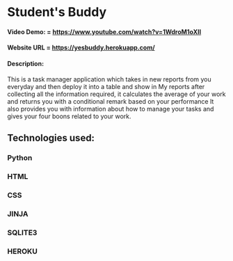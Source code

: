 # Student's Buddy
 
#### Video Demo: = https://www.youtube.com/watch?v=1WdroM1oXII
#### Website URL = https://yesbuddy.herokuapp.com/

#### Description: 
This is a task manager application which takes in new reports from you everyday
and then deploy it into a table and show in My reports
after collecting all the information required, it calculates the average of your work and returns you with 
a conditional remark based on your performance
It also provides you with information about how to manage your tasks and gives your four boons
related to your work.

## Technologies used:
 ### Python
 ### HTML
 ### CSS
 ### JINJA
 ### SQLITE3
 ### HEROKU
